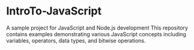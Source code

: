 # IntroTo-JavaScript
A sample project for JavaScript and Node.js development
This repository contains examples demonstrating various JavaScript concepts including variables, operators, data types, and bitwise operations.


